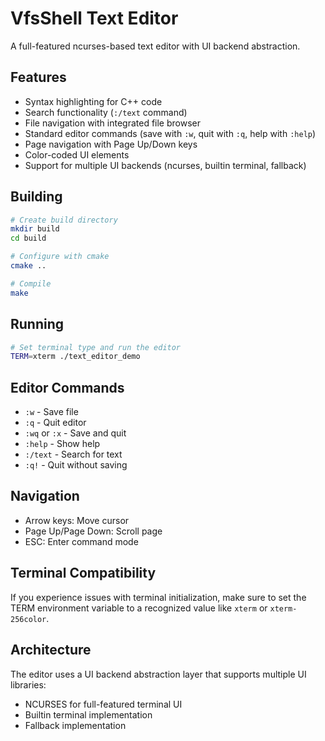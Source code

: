 # VfsShell Text Editor

A full-featured ncurses-based text editor with UI backend abstraction.

## Features

- Syntax highlighting for C++ code
- Search functionality (`:/text` command)
- File navigation with integrated file browser
- Standard editor commands (save with `:w`, quit with `:q`, help with `:help`)
- Page navigation with Page Up/Down keys
- Color-coded UI elements
- Support for multiple UI backends (ncurses, builtin terminal, fallback)

## Building

```bash
# Create build directory
mkdir build
cd build

# Configure with cmake
cmake ..

# Compile
make
```

## Running

```bash
# Set terminal type and run the editor
TERM=xterm ./text_editor_demo
```

## Editor Commands

- `:w` - Save file
- `:q` - Quit editor
- `:wq` or `:x` - Save and quit
- `:help` - Show help
- `:/text` - Search for text
- `:q!` - Quit without saving

## Navigation

- Arrow keys: Move cursor
- Page Up/Page Down: Scroll page
- ESC: Enter command mode

## Terminal Compatibility

If you experience issues with terminal initialization, make sure to set the TERM environment variable to a recognized value like `xterm` or `xterm-256color`.

## Architecture

The editor uses a UI backend abstraction layer that supports multiple UI libraries:
- NCURSES for full-featured terminal UI
- Builtin terminal implementation
- Fallback implementation